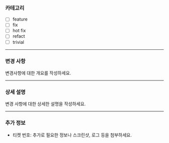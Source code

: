 ### 카테고리
- [ ] feature
- [ ] fix
- [ ] hot fix
- [ ] refact
- [ ] trivial

---

### 변경 사항
변경사항에 대한 개요를 작성하세요.

---

### 상세 설명
변경 사항에 대한 상세한 설명을 작성하세요.

---

### 추가 정보
- 티켓 번호: 
추가로 필요한 정보나 스크린샷, 로그 등을 첨부하세요.
